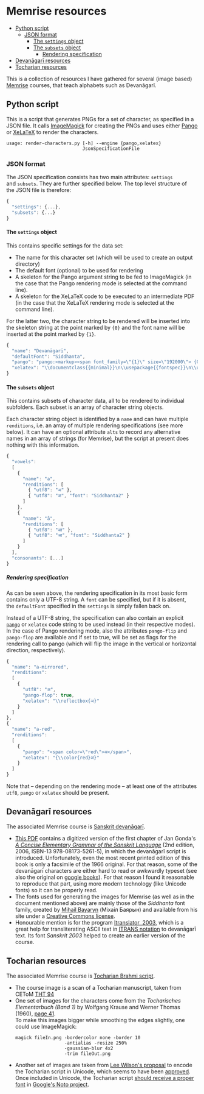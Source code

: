 # Memrise resources

* [Python script](#python)
  * [JSON format](#json)
    * [The ```settings``` object](#json_settings)
    * [The ```subsets``` object](#json_subsets)
      * [Rendering specification](#json_rendering)
* [Devanāgarī resources](#devanagari)
* [Tocharian resources](#tocharian)

This is a collection of resources I have gathered for several (image based) [Memrise](https://www.memrise.com/) courses, that teach alphabets such as Devanāgarī.

## <a name="python"></a>Python script
This is a script that generates&nbsp;PNGs for a set of character, as specified in a JSON file. It calls [ImageMagick](https://www.imagemagick.org/) for creating the&nbsp;PNGs and uses either [Pango](https://en.wikipedia.org/wiki/Pango) or&nbsp;[XeLaTeX](https://en.wikipedia.org/wiki/XeLaTeX) to render the characters.

```
usage: render-characters.py [-h] --engine {pango,xelatex}
                            JsonSpecificationFile
```


### <a name="json"></a>JSON format
The JSON specification consists has two main attributes: ```settings``` and&nbsp;```subsets```. They are further specified below. The top level structure of the&nbsp;JSON&nbsp;file is therefore:
```javascript
{
  "settings": {...},
  "subsets": {...}
}
```

#### <a name="json_settings"></a>The ```settings``` object
This contains specific settings for the data set:
* The name for this character set (which will be used to create an output directory)
* The default font (optional) to be used for rendering
* A skeleton for the Pango argument string to be fed to ImageMagick (in the case that the Pango rendering mode is selected at the command line).
* A skeleton for the XeLaTeX code to be executed to an intermediate PDF (in the case that the XeLaTeX rendering mode is selected at the command line).

For the latter two, the character string to be rendered will be inserted into the skeleton string at the point marked by&nbsp;```{0}``` and the font name will be inserted at the point marked by&nbsp;```{1}```.
```javascript
{
  "name": "Devanāgarī", 
  "defaultFont": "Siddhanta",
  "pango": "pango:<markup><span font_family=\"{1}\" size=\"192000\"> {0} </span></markup>",
  "xelatex": "\\documentclass{{minimal}}\n\\usepackage{{fontspec}}\n\\usepackage{{xcolor}}\n\\setmainfont[Script=Devanagari]{{{1}}}\n\\begin{{document}}\n{0}\n\\end{{document}}"
}
```

#### <a name="json_subsets"></a>The ```subsets``` object
This contains subsets of character data, all to be rendered to individual subfolders. Each subset is an array of character string objects.

Each character string object is identified by a&nbsp;```name``` and can have multiple ```renditions```, i.e.&nbsp;an array of multiple rendering specifications (see more below). It can have an optional attribute&nbsp;```alts``` to record any alternative names in an array of strings (for Memrise), but the script at present does nothing with this information.

```javascript
{
  "vowels":
  [ 
    {
      "name": "a",
      "renditions": [
        { "utf8": "अ" }, 
        { "utf8": "अ", "font": "Siddhanta2" } 
      ]
    },
    {
      "name": "ā",
      "renditions": [
        { "utf8": "आ" }, 
        { "utf8": "आ", "font": "Siddhanta2" } 
      ]
    }
  ],
  "consonants": [...]
}
```
##### <a name="json_rendering"></a>Rendering specification
As can be seen above, the rendering specification in its most basic form contains only a&nbsp;UTF-8 string. A&nbsp;```font``` can be specified, but if it is absent, the&nbsp;```defaultFont``` specified in the&nbsp;```settings``` is simply fallen back on.

Instead of a&nbsp;UTF-8 string, the specification can also contain an explicit [```pango```](https://developer.gnome.org/pango/stable/PangoMarkupFormat.html) or ```xelatex``` code string to be used instead (in their respective modes). In the case of Pango rendering mode, also the attributes ```pango-flip``` and ```pango-flop``` are available and if set to true, will be set as flags for the rendering call to pango (which will flip the image in the vertical or horizontal direction, respectively).

```javascript
{
  "name": "a-mirrored",
  "renditions":
  [
    {
      "utf8": "अ",
      "pango-flop": true,
      "xelatex": "\\reflectbox{अ}"
    }
  ]
},
{
  "name": "a-red",
  "renditions":
  [
    {
      "pango": "<span color=\"red\">अ</span>",
      "xelatex": "{\\color{red}अ}"
    }
  ]
}
```

Note that&nbsp;– depending on the rendering mode&nbsp;– at least one of the attributes ```utf8```, ```pango``` or&nbsp;```xelatex``` should be present.


## <a name="devanagari"></a>Devanāgarī resources
The associated Memrise course is [Sanskrit devanāgarī](https://www.memrise.com/course/231917/sanskrit-devanagari/).
* [This PDF](https://github.com/rhaver/memrise/raw/master/devanagari/gonda/gonda.pdf) contains a digitized version of the first chapter of Jan Gonda's [_A Concise Elementary Grammar of the Sanskrit Language_](http://www.uapress.ua.edu/product/Concise-Elementary-Grammar-of-the-Sanskrit-Languag,261.aspx) (2nd edition, 2006, ISBN-13 978-08173-5261-5), in which the devanāgarī script is introduced.
Unfortunately, even the most recent printed edition of this book is only a facsimile of the 1966 original. For that reason, some of the devanāgarī characters are either hard to read or awkwardly typeset (see also the original on [google books](https://books.google.nl/books?id=wCwVAAAAIAAJ&lpg=PP1&pg=PA1#v=onepage)). For that reason I found it reasonable to reproduce that part, using more modern technology (like Unicode fonts) so it can be properly read.
* The fonts used for generating the images for Memrise (as well as in the document mentioned above) are mainly those of the _Siddhanta_ font family, created by [Mihail Bayaryn](https://sites.google.com/site/bayaryn/) (Міхаіл Баярын) and available from his site under a [Creative Commons license](http://creativecommons.org/licenses/by-nc-nd/3.0/).
* Honourable mention is for the program [Itranslator&nbsp; 2003](https://www.oah.in/Sanskrit/itranslator2003.htm), which is a great help for transliterating ASCII text in [ITRANS notation](https://en.wikipedia.org/wiki/ITRANS) to devanāgarī text. Its font _Sanskrit&nbsp;2003_ helped to create an earlier version of the course.


## <a name="tocharian"></a>Tocharian resources
The associated Memrise course is [Tocharian Brahmi script](https://www.memrise.com/course/353843/tocharian-brahmi-script/).
* The course image is a scan of a Tocharian manuscript, taken from CEToM [THT&nbsp;94](https://www.univie.ac.at/tocharian/?THT%2094)
* One set of images for the characters come from the _Tocharisches Elementarbuch (Band 1)_ by Wolfgang Krause and Werner Thomas (1960), [page&nbsp;41](https://github.com/rhaver/memrise/blob/master/tocharian/images%20Tocharisches%20Elementarbuch/Tocharisches-Elementarbuch-p41.png).<br>
To make this images bigger while smoothing the edges slightly, one could use ImageMagick:
  ```
  magick fileIn.png -bordercolor none -border 10
                    -antialias -resize 250%
                    -gaussian-blur 4x2
                    -trim fileOut.png
  ```
* Another set of images are taken from [Lee Wilson's proposal](http://www.unicode.org/L2/L2015/15236-tocharian.pdf) to encode the Tocharian script in Unicode, which seems to have been [approved](http://scriptsource.org/cms/scripts/page.php?item_id=entry_detail&uid=bedhbwsx6g). Once included in Unicode, the Tocharian script [should receive a proper font](https://groups.google.com/forum/#!topic/noto-font/DQNqXUY_Pn8) in [Google's Noto project](https://www.google.com/get/noto/).